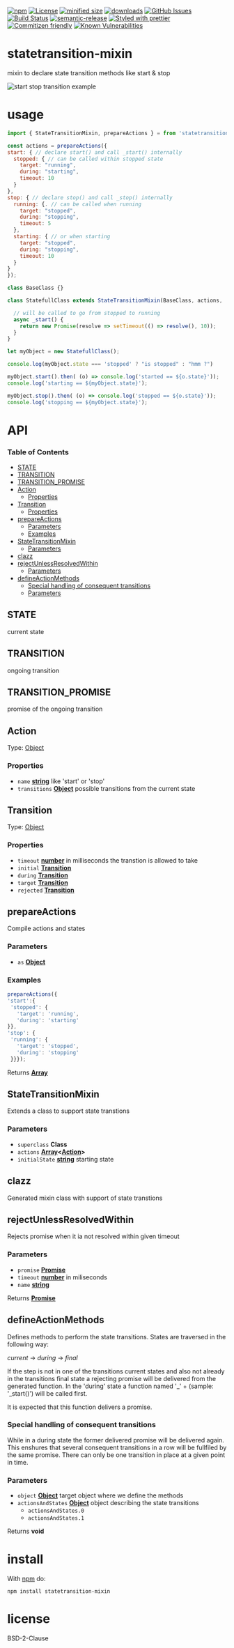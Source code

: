 [![npm](https://img.shields.io/npm/v/statetransition-mixin.svg)](https://www.npmjs.com/package/statetransition-mixin)
[![License](https://img.shields.io/badge/License-BSD%203--Clause-blue.svg)](https://opensource.org/licenses/BSD-3-Clause)
[![minified size](https://badgen.net/bundlephobia/min/statetransition-mixin)](https://bundlephobia.com/result?p=statetransition-mixin)
[![downloads](http://img.shields.io/npm/dm/statetransition-mixin.svg?style=flat-square)](https://npmjs.org/package/statetransition-mixin)
[![GitHub Issues](https://img.shields.io/github/issues/arlac77/statetransition-mixin.svg?style=flat-square)](https://github.com/arlac77/statetransition-mixin/issues)
[![Build Status](https://travis-ci.com/arlac77/statetransition-mixin.svg?branch=master)](https://travis-ci.com/arlac77/statetransition-mixin)
[![semantic-release](https://img.shields.io/badge/%20%20%F0%9F%93%A6%F0%9F%9A%80-semantic--release-e10079.svg)](https://github.com/arlac77/statetransition-mixin.git)
[![Styled with prettier](https://img.shields.io/badge/styled_with-prettier-ff69b4.svg)](https://github.com/prettier/prettier)
[![Commitizen friendly](https://img.shields.io/badge/commitizen-friendly-brightgreen.svg)](http://commitizen.github.io/cz-cli/)
[![Known Vulnerabilities](https://snyk.io/test/github/arlac77/statetransition-mixin/badge.svg)](https://snyk.io/test/github/arlac77/statetransition-mixin)

# statetransition-mixin

mixin to declare state transition methods like start & stop

![start stop transition example](doc/start-stop.png)

# usage

<!-- skip-example -->

```js
import { StateTransitionMixin, prepareActions } = from 'statetransition-mixin';

const actions = prepareActions({
start: { // declare start() and call _start() internally
  stopped: { // can be called within stopped state
    target: "running",
    during: "starting",
    timeout: 10
  }
},
stop: { // declare stop() and call _stop() internally
  running: {. // can be called when running
    target: "stopped",
    during: "stopping",
    timeout: 5
  },
  starting: { // or when starting
    target: "stopped",
    during: "stopping",
    timeout: 10
  }
}
});

class BaseClass {}

class StatefullClass extends StateTransitionMixin(BaseClass, actions, 'stopped') {

  // will be called to go from stopped to running
  async _start() {
    return new Promise(resolve => setTimeout(() => resolve(), 10));
  }
}

let myObject = new StatefullClass();

console.log(myObject.state === 'stopped' ? "is stopped" : "hmm ?")

myObject.start().then( (o) => console.log('started == ${o.state}'));
console.log('starting == ${myObject.state}');

myObject.stop().then( (o) => console.log('stopped == ${o.state}'));
console.log('stopping == ${myObject.state}');
```

# API

<!-- Generated by documentation.js. Update this documentation by updating the source code. -->

### Table of Contents

-   [STATE](#state)
-   [TRANSITION](#transition)
-   [TRANSITION_PROMISE](#transition_promise)
-   [Action](#action)
    -   [Properties](#properties)
-   [Transition](#transition-1)
    -   [Properties](#properties-1)
-   [prepareActions](#prepareactions)
    -   [Parameters](#parameters)
    -   [Examples](#examples)
-   [StateTransitionMixin](#statetransitionmixin)
    -   [Parameters](#parameters-1)
-   [clazz](#clazz)
-   [rejectUnlessResolvedWithin](#rejectunlessresolvedwithin)
    -   [Parameters](#parameters-2)
-   [defineActionMethods](#defineactionmethods)
    -   [Special handling of consequent transitions](#special-handling-of-consequent-transitions)
    -   [Parameters](#parameters-3)

## STATE

current state

## TRANSITION

ongoing transition

## TRANSITION_PROMISE

promise of the ongoing transition

## Action

Type: [Object](https://developer.mozilla.org/docs/Web/JavaScript/Reference/Global_Objects/Object)

### Properties

-   `name` **[string](https://developer.mozilla.org/docs/Web/JavaScript/Reference/Global_Objects/String)** like 'start' or 'stop'
-   `transitions` **[Object](https://developer.mozilla.org/docs/Web/JavaScript/Reference/Global_Objects/Object)** possible transitions from the current state

## Transition

Type: [Object](https://developer.mozilla.org/docs/Web/JavaScript/Reference/Global_Objects/Object)

### Properties

-   `timeout` **[number](https://developer.mozilla.org/docs/Web/JavaScript/Reference/Global_Objects/Number)** in milliseconds the transtion is allowed to take
-   `initial` **[Transition](#transition)** 
-   `during` **[Transition](#transition)** 
-   `target` **[Transition](#transition)** 
-   `rejected` **[Transition](#transition)** 

## prepareActions

<!-- skip-example -->

Compile actions and states

### Parameters

-   `as` **[Object](https://developer.mozilla.org/docs/Web/JavaScript/Reference/Global_Objects/Object)** 

### Examples

```javascript
prepareActions({
'start':{
 'stopped': {
   'target': 'running',
   'during': 'starting'
}},
'stop': {
 'running': {
   'target': 'stopped',
   'during': 'stopping'
 }}});
```

Returns **[Array](https://developer.mozilla.org/docs/Web/JavaScript/Reference/Global_Objects/Array)** 

## StateTransitionMixin

Extends a class to support state transtions

### Parameters

-   `superclass` **Class** 
-   `actions` **[Array](https://developer.mozilla.org/docs/Web/JavaScript/Reference/Global_Objects/Array)&lt;[Action](#action)>** 
-   `initialState` **[string](https://developer.mozilla.org/docs/Web/JavaScript/Reference/Global_Objects/String)** starting state

## clazz

Generated mixin class with support of state transtions

## rejectUnlessResolvedWithin

Rejects promise when it ia not resolved within given timeout

### Parameters

-   `promise` **[Promise](https://developer.mozilla.org/docs/Web/JavaScript/Reference/Global_Objects/Promise)** 
-   `timeout` **[number](https://developer.mozilla.org/docs/Web/JavaScript/Reference/Global_Objects/Number)** in miliseconds
-   `name` **[string](https://developer.mozilla.org/docs/Web/JavaScript/Reference/Global_Objects/String)** 

Returns **[Promise](https://developer.mozilla.org/docs/Web/JavaScript/Reference/Global_Objects/Promise)** 

## defineActionMethods

Defines methods to perform the state transitions.
States are traversed in the following way:

 _current_ -> _during_ -> _final_

If the step is not in one of the transitions current
states and also not already in the transitions final
state a rejecting promise will be delivered from the
generated function. In the 'during' state a function
named '\_' + <transitions name> (sample: '\_start()')
will be called first.

It is expected that this function delivers a promise.

### Special handling of consequent transitions

While in a during state the former delivered promise will be
delivered again. This enshures that several consequent
transitions in a row will be fullfiled by the same promise.
There can only be one transition in place at a given point in time.

### Parameters

-   `object` **[Object](https://developer.mozilla.org/docs/Web/JavaScript/Reference/Global_Objects/Object)** target object where we define the methods
-   `actionsAndStates` **[Object](https://developer.mozilla.org/docs/Web/JavaScript/Reference/Global_Objects/Object)** object describing the state transitions
    -   `actionsAndStates.0`  
    -   `actionsAndStates.1`  

Returns **void** 

# install

With [npm](http://npmjs.org) do:

    npm install statetransition-mixin

# license

BSD-2-Clause
